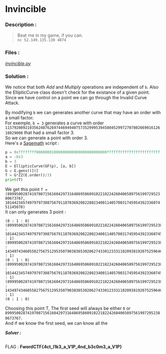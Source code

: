 # Invincible

### Description :
> Beat me in my game, if you can.  
> `nc 52.149.135.130 4874` 

### Files :  
*[invincible.py](https://github.com/MehdiBHA/FwordCTF-2021/blob/main/Invincible/invincible.py)*

### Solution : 
We notice that both *Add* and *Multiply* operations are independent of `b`. Also the EllipticCurve class doesn't check for the existance of a given point.  
Since we have control on a point we can go through the Invalid Curve Attack.

By modifying `b` we can generates another curve that may have an order with a small factor.  
For exemple, `b = 3` generates a curve with order `115792089210356248762697446949407573529995394580452997270780266901612618829008` that had a small factor 3.  
So we can generate a point with order 3.  
Here's a [Sagemath](https://www.sagemath.org/) script :
```python
p = 0xffffffff00000001000000000000000000000000ffffffffffffffffffffffff
a = -0x3
b = 3
E = EllipticCurve(GF(p), [a, b])
G = E.gens()[0]
T = G*ZZ(E.order()/3)
print(T)
```
We get this point `T = (89995002874197087156160429731648695860910221822426040658975619972952380673767, 101442345749797973087567911870369208228023400114057003174595439233607451145078)`  
It can only generates 3 point :
```
(0 : 1 : 0)
(89995002874197087156160429731648695860910221822426040658975619972952380673767 : 101442345749797973087567911870369208228023400114057003174595439233607451145078 : 1)
(89995002874197087156160429731648695860910221822426040658975619972952380673767 : 14349743460558275675129535079038365302062743301233311020938192075259646708873 : 1)
(0 : 1 : 0)
(89995002874197087156160429731648695860910221822426040658975619972952380673767 : 101442345749797973087567911870369208228023400114057003174595439233607451145078 : 1)
(89995002874197087156160429731648695860910221822426040658975619972952380673767 : 14349743460558275675129535079038365302062743301233311020938192075259646708873 : 1)
(0 : 1 : 0)
```
Choosing this point T, The first seed will always be either `0` or `89995002874197087156160429731648695860910221822426040658975619972952380673767`.  
And if we know the first seed, we can know all the 

***Solver :***
```python

```

FLAG : **FwordCTF{4ct_l1k3_a_V1P_4nd_b3c0m3_a_V1P}**
